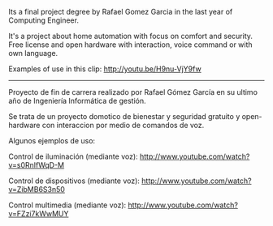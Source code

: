 Its a final project degree by Rafael Gomez Garcia in the last year of Computing Engineer.

It's a project about home automation with focus on comfort and security. Free license and open hardware with interaction, voice command or with own language.

Examples of use in this clip: http://youtu.be/H9nu-VjY9fw


---


Proyecto de fin de carrera realizado por Rafael Gómez García en su ultimo año de Ingeniería Informática de gestión.

Se trata de un proyecto domotico de bienestar y seguridad gratuito y open-hardware con interaccion por medio de comandos de voz.

Algunos ejemplos de uso:

Control de iluminación (mediante voz): http://www.youtube.com/watch?v=s0RnlfWqD-M

Control de dispositivos (mediante voz): http://www.youtube.com/watch?v=ZibMB6S3n50

Control multimedia (mediante voz): http://www.youtube.com/watch?v=FZzi7kWwMUY